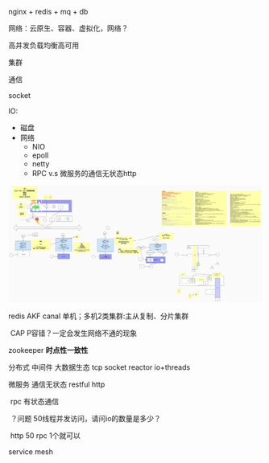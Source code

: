nginx + redis + mq + db





网络：云原生、容器、虚拟化，网络？

高并发负载均衡高可用

集群

通信

socket

IO:

- 磁盘
- 网络
  - NIO
  - epoll
  - netty
  - RPC  v.s 微服务的通信无状态http

![](images/io理论实质.jpg)



redis	AKF canal	单机；多机2类集群:主从复制、分片集群

​	CAP	P容错？一定会发生网络不通的现象

zookeeper	**时点性一致性**



分布式	中间件 大数据生态 tcp socket reactor io+threads

微服务	通信无状态 restful http

​			rpc	有状态通信

​		？问题 50线程并发访问，请问io的数量是多少？

​		http 50	rpc 1个就可以



service mesh	













